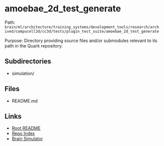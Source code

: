 # amoebae_2d_test_generate

Path: `brain/ml/architecture/training_systems/development_tools/research/archived/compucell3d/cc3d/tests/plugin_test_suite/amoebae_2d_test_generate`

Purpose: Directory providing source files and/or submodules relevant to its path in the Quark repository.

## Subdirectories
- simulation/

## Files
- README.md

## Links
- [Root README](../../../../../../../../../../../README.md)
- [Repo Index](../../../../../../../../../../../repo_index.json)
- [Brain Simulator](../../../../../../../../../../../brain/architecture/brain_simulator.py)
